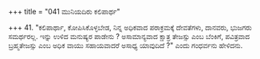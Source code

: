 +++
title = "041 ಮುನಿಯದಿರು ಕಲಿಪಾರ್ಥ"

+++
41. "ಕಲಿಪಾರ್ಥಾ, ಕೋಪಿಸಿಕೊಳ್ಳಬೇಡ, ನಿನ್ನ  ಅಧಿಕವಾದ ಪರಾಕ್ರಮಕ್ಕೆ ದೇವತೆಗಳು, ದಾನವರು, ಭುಜಗರು ಸಮರ್ಥರಲ್ಲ. ಇನ್ನು ಉಳಿದ ಮನುಷ್ಯರ ಪಾಡೇನು ? ಅಸಾಮಾನ್ಯವಾದ ಕ್ಷಾತ್ರ ತೇಜಸ್ಸು ಎಂಬ ಬೆಂಕಿಗೆ, ಪವಿತ್ರವಾದ ಬ್ರಹ್ಮತೇಜಸ್ಸು ಎಂಬ ಅಧಿಕ ವಾಯು ಸಹಾಯವಾದರೆ ಅಸಾಧ್ಯ ಯಾವುದಿದೆ ?" ಎಂದು ಗಂಧರ್ವನು ಹೇಳಿದನು.